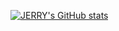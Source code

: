 [![JERRY's GitHub stats](https://github-readme-stats.vercel.app/api?username=JerryIs-strong)](https://github.com/JerryIs-strong/github-readme-stats)
